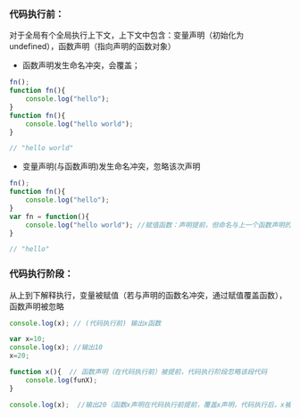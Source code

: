 ### 代码执行前：
对于全局有个全局执行上下文，上下文中包含：变量声明（初始化为undefined），函数声明（指向声明的函数对象）
- 函数声明发生命名冲突，会覆盖；

```js
fn();
function fn(){
    console.log("hello");
}
function fn(){
    console.log("hello world");
}

// "hello world"

```
- 变量声明(与函数声明)发生命名冲突，忽略该次声明

```js
fn();
function fn(){
    console.log("hello");
}
var fn = function(){
    console.log("hello world"); //赋值函数：声明提前，但命名与上一个函数声明的命名冲突，忽略该次声明
}

// "hello"
```





### 代码执行阶段：
从上到下解释执行，变量被赋值（若与声明的函数名冲突，通过赋值覆盖函数），函数声明被忽略

```js
console.log(x); // (代码执行前) 输出x函数

var x=10;
console.log(x); //输出10
x=20;

function x(){  // 函数声明（在代码执行前）被提前，代码执行阶段忽略该段代码
    console.log(funX);
}

console.log(x);  //输出20（函数x声明在代码执行前提前，覆盖x声明，代码执行后，x被赋值即覆盖前面所有的值）
```



